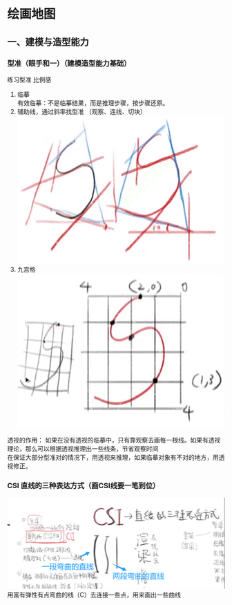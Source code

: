# 绘画地图
## 一、建模与造型能力 
### 型准（眼手和一）（建模造型能力基础）
练习型准 比例感  
1) 临摹  
有效临摹：不是临摹结果，而是推理步骤，按步骤还原。
2) 辅助线，通过斜率找型准 （观察、连线、切块）  
![](2024-01-15-20-24-35.png)
3) 九宫格
   ![](2024-01-15-20-27-26.png) 

透视的作用：
如果在没有透视的临摹中，只有靠观察去画每一根线。如果有透视理论，那么可以根据透视推理出一些线条，节省观察时间  
在保证大部分型准对的情况下，用透视来推理，如果临摹对象有不对的地方，用透视修正。

### CSI 直线的三种表达方式（画CSI线要一笔到位）
![](2024-01-16-00-51-08.png)  
用富有弹性有点弯曲的线（C）去连接一些点，用来画出一些曲线